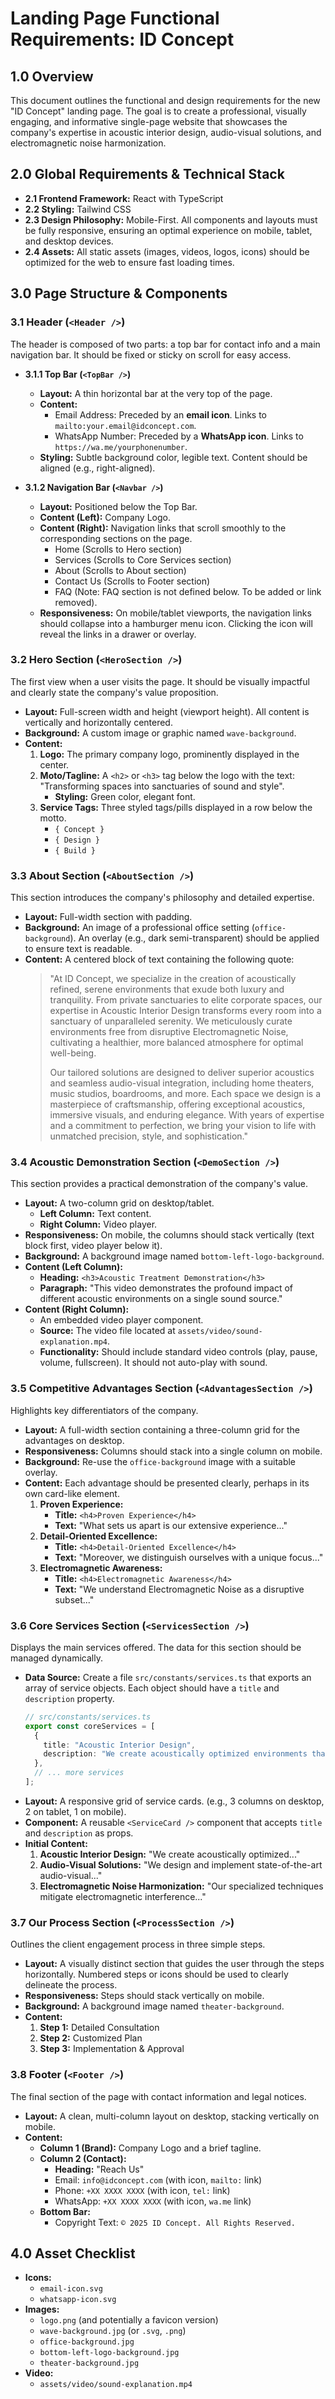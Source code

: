 # Landing Page Functional Requirements: ID Concept

## 1.0 Overview

This document outlines the functional and design requirements for the new "ID Concept" landing page. The goal is to create a professional, visually engaging, and informative single-page website that showcases the company's expertise in acoustic interior design, audio-visual solutions, and electromagnetic noise harmonization.

## 2.0 Global Requirements & Technical Stack

* **2.1 Frontend Framework:** React with TypeScript
* **2.2 Styling:** Tailwind CSS
* **2.3 Design Philosophy:** Mobile-First. All components and layouts must be fully responsive, ensuring an optimal experience on mobile, tablet, and desktop devices.
* **2.4 Assets:** All static assets (images, videos, logos, icons) should be optimized for the web to ensure fast loading times.

## 3.0 Page Structure & Components

### 3.1 Header (`<Header />`)

The header is composed of two parts: a top bar for contact info and a main navigation bar. It should be fixed or sticky on scroll for easy access.

* **3.1.1 Top Bar (`<TopBar />`)**
    * **Layout:** A thin horizontal bar at the very top of the page.
    * **Content:**
        * Email Address: Preceded by an **email icon**. Links to `mailto:your.email@idconcept.com`.
        * WhatsApp Number: Preceded by a **WhatsApp icon**. Links to `https://wa.me/yourphonenumber`.
    * **Styling:** Subtle background color, legible text. Content should be aligned (e.g., right-aligned).

* **3.1.2 Navigation Bar (`<Navbar />`)**
    * **Layout:** Positioned below the Top Bar.
    * **Content (Left):** Company Logo.
    * **Content (Right):** Navigation links that scroll smoothly to the corresponding sections on the page.
        * Home (Scrolls to Hero section)
        * Services (Scrolls to Core Services section)
        * About (Scrolls to About section)
        * Contact Us (Scrolls to Footer section)
        * FAQ (Note: FAQ section is not defined below. To be added or link removed).
    * **Responsiveness:** On mobile/tablet viewports, the navigation links should collapse into a hamburger menu icon. Clicking the icon will reveal the links in a drawer or overlay.

### 3.2 Hero Section (`<HeroSection />`)

The first view when a user visits the page. It should be visually impactful and clearly state the company's value proposition.

* **Layout:** Full-screen width and height (viewport height). All content is vertically and horizontally centered.
* **Background:** A custom image or graphic named `wave-background`.
* **Content:**
    1.  **Logo:** The primary company logo, prominently displayed in the center.
    2.  **Moto/Tagline:** A `<h2>` or `<h3>` tag below the logo with the text: "Transforming spaces into sanctuaries of sound and style".
        * **Styling:** Green color, elegant font.
    3.  **Service Tags:** Three styled tags/pills displayed in a row below the motto.
        * `{ Concept }`
        * `{ Design }`
        * `{ Build }`

### 3.3 About Section (`<AboutSection />`)

This section introduces the company's philosophy and detailed expertise.

* **Layout:** Full-width section with padding.
* **Background:** An image of a professional office setting (`office-background`). An overlay (e.g., dark semi-transparent) should be applied to ensure text is readable.
* **Content:** A centered block of text containing the following quote:
    > "At ID Concept, we specialize in the creation of acoustically refined, serene environments that exude both luxury and tranquility. From private sanctuaries to elite corporate spaces, our expertise in Acoustic Interior Design transforms every room into a sanctuary of unparalleled serenity. We meticulously curate environments free from disruptive Electromagnetic Noise, cultivating a healthier, more balanced atmosphere for optimal well-being.
    >
    > Our tailored solutions are designed to deliver superior acoustics and seamless audio-visual integration, including home theaters, music studios, boardrooms, and more. Each space we design is a masterpiece of craftsmanship, offering exceptional acoustics, immersive visuals, and enduring elegance. With years of expertise and a commitment to perfection, we bring your vision to life with unmatched precision, style, and sophistication."

### 3.4 Acoustic Demonstration Section (`<DemoSection />`)

This section provides a practical demonstration of the company's value.

* **Layout:** A two-column grid on desktop/tablet.
    * **Left Column:** Text content.
    * **Right Column:** Video player.
* **Responsiveness:** On mobile, the columns should stack vertically (text block first, video player below it).
* **Background:** A background image named `bottom-left-logo-background`.
* **Content (Left Column):**
    * **Heading:** `<h3>Acoustic Treatment Demonstration</h3>`
    * **Paragraph:** "This video demonstrates the profound impact of different acoustic environments on a single sound source."
* **Content (Right Column):**
    * An embedded video player component.
    * **Source:** The video file located at `assets/video/sound-explanation.mp4`.
    * **Functionality:** Should include standard video controls (play, pause, volume, fullscreen). It should not auto-play with sound.

### 3.5 Competitive Advantages Section (`<AdvantagesSection />`)

Highlights key differentiators of the company.

* **Layout:** A full-width section containing a three-column grid for the advantages on desktop.
* **Responsiveness:** Columns should stack into a single column on mobile.
* **Background:** Re-use the `office-background` image with a suitable overlay.
* **Content:** Each advantage should be presented clearly, perhaps in its own card-like element.
    1.  **Proven Experience:**
        * **Title:** `<h4>Proven Experience</h4>`
        * **Text:** "What sets us apart is our extensive experience..."
    2.  **Detail-Oriented Excellence:**
        * **Title:** `<h4>Detail-Oriented Excellence</h4>`
        * **Text:** "Moreover, we distinguish ourselves with a unique focus..."
    3.  **Electromagnetic Awareness:**
        * **Title:** `<h4>Electromagnetic Awareness</h4>`
        * **Text:** "We understand Electromagnetic Noise as a disruptive subset..."

### 3.6 Core Services Section (`<ServicesSection />`)

Displays the main services offered. The data for this section should be managed dynamically.

* **Data Source:** Create a file `src/constants/services.ts` that exports an array of service objects. Each object should have a `title` and `description` property.
    ```typescript
    // src/constants/services.ts
    export const coreServices = [
      {
        title: "Acoustic Interior Design",
        description: "We create acoustically optimized environments that balance sound clarity and aesthetic elegance, ensuring every space is both beautiful and functional."
      },
      // ... more services
    ];
    ```
* **Layout:** A responsive grid of service cards. (e.g., 3 columns on desktop, 2 on tablet, 1 on mobile).
* **Component:** A reusable `<ServiceCard />` component that accepts `title` and `description` as props.
* **Initial Content:**
    1.  **Acoustic Interior Design:** "We create acoustically optimized..."
    2.  **Audio-Visual Solutions:** "We design and implement state-of-the-art audio-visual..."
    3.  **Electromagnetic Noise Harmonization:** "Our specialized techniques mitigate electromagnetic interference..."

### 3.7 Our Process Section (`<ProcessSection />`)

Outlines the client engagement process in three simple steps.

* **Layout:** A visually distinct section that guides the user through the steps horizontally. Numbered steps or icons should be used to clearly delineate the process.
* **Responsiveness:** Steps should stack vertically on mobile.
* **Background:** A background image named `theater-background`.
* **Content:**
    1.  **Step 1:** Detailed Consultation
    2.  **Step 2:** Customized Plan
    3.  **Step 3:** Implementation & Approval

### 3.8 Footer (`<Footer />`)

The final section of the page with contact information and legal notices.

* **Layout:** A clean, multi-column layout on desktop, stacking vertically on mobile.
* **Content:**
    * **Column 1 (Brand):** Company Logo and a brief tagline.
    * **Column 2 (Contact):**
        * **Heading:** "Reach Us"
        * Email: `info@idconcept.com` (with icon, `mailto:` link)
        * Phone: `+XX XXXX XXXX` (with icon, `tel:` link)
        * WhatsApp: `+XX XXXX XXXX` (with icon, `wa.me` link)
    * **Bottom Bar:**
        * Copyright Text: `© 2025 ID Concept. All Rights Reserved.`

## 4.0 Asset Checklist

* **Icons:**
    * `email-icon.svg`
    * `whatsapp-icon.svg`
* **Images:**
    * `logo.png` (and potentially a favicon version)
    * `wave-background.jpg` (or `.svg`, `.png`)
    * `office-background.jpg`
    * `bottom-left-logo-background.jpg`
    * `theater-background.jpg`
* **Video:**
    * `assets/video/sound-explanation.mp4`